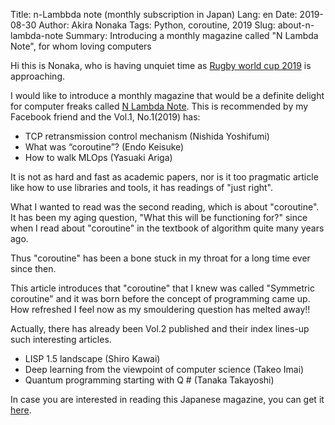 Title: n-Lambbda note (monthly subscription in Japan) 
Lang: en
Date: 2019-08-30
Author: Akira Nonaka
Tags: Python, coroutine, 2019
Slug: about-n-lambda-note
Summary: Introducing a monthly magazine called "N Lambda Note", for whom loving computers

Hi this is Nonaka, who is having unquiet time as [Rugby world cup 2019](https://www.rugbyworldcup.com/) is approaching.

I would like to introduce a monthly magazine that would be
a definite delight for computer freaks called 
[N Lambda Note](https://www.lambdanote.com/collections/n).
This is recommended by my Facebook friend and the Vol.1, No.1(2019) has:

- TCP retransmission control mechanism (Nishida Yoshifumi)
- What was “coroutine”? (Endo Keisuke)
- How to walk MLOps (Yasuaki Ariga)

It is not as hard and fast as academic papers, nor is it too pragmatic article like how to use libraries and tools,
it has readings of "just right".

What I wanted to read was the second reading, which is about "coroutine".
It has been my aging question, "What this will be functioning for?"
since when I read about "coroutine" in the textbook of algorithm quite many years ago.

Thus "coroutine" has been a bone stuck in my throat for a long time ever since then.

This article introduces that "coroutine" that I knew was called "Symmetric coroutine"
and it was born before the concept of programming came up.
How refreshed I feel now as my smouldering question has melted away!!

Actually, there has already been Vol.2 published and their index lines-up such interesting
articles.

- LISP 1.5 landscape (Shiro Kawai)
- Deep learning from the viewpoint of computer science (Takeo Imai)
- Quantum programming starting with Q # (Tanaka Takayoshi)

In case you are interested in reading this Japanese magazine, you can get it 
[here](https://www.lambdanote.com/blogs/news/n).

